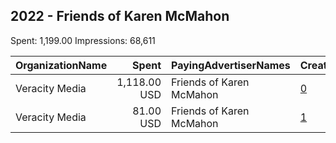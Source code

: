 ## 2022 - Friends of Karen McMahon 
Spent: 1,199.00
Impressions: 68,611

|OrganizationName|Spent|PayingAdvertiserNames|CreativeUrls|Impressions|Genders|AgeBrackets|CountryCodes|BillingAddresses|CandidateBallotInformation|
|:---|---:|:---|:---|---:|:---|:---|:---|:---|:---|
|Veracity Media|1,118.00 USD|Friends of Karen McMahon|[0](https://www.snap.com/political-ads/asset/d81aae103e191c7228ed3f9eec2ca95f81b02719b094b4ce400c86b0ac5ff974?mediaType=mp4)|57,984||18+|united states|US|Karen McMahon|
|Veracity Media|81.00 USD|Friends of Karen McMahon|[1](https://www.snap.com/political-ads/asset/aef75e183e4b1c4a720534217fb31cba450b2c1616538c5711d4fc1ac365ae72?mediaType=png)|10,627||18+|united states|US|Karen McMahon|
